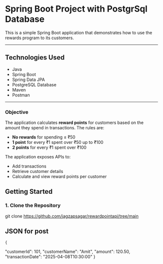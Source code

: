 # Spring Boot Project with PostgrSql Database

This is a simple Spring Boot application that demonstrates how to use the  rewards program to its customers.

---

##  Technologies Used

- Java
- Spring Boot
- Spring Data JPA
- PostgreSQL Database
- Maven
- Postman

---

### Objective

The application calculates **reward points** for customers based on the amount they spend in transactions. The rules are:

- **No rewards** for spending ≤ ₹50
- **1 point** for every ₹1 spent over ₹50 up to ₹100
- **2 points** for every ₹1 spent over ₹100

The application exposes APIs to:
- Add transactions
- Retrieve customer details
- Calculate and view reward points per customer


## Getting Started

### 1. Clone the Repository

git clone https://github.com/jagzapsagar/rewardpointapi/tree/main

## JSON for post
	{
  "customerId": 101,
  "customerName": "Amit",
  "amount": 120.50,
  "transactionDate": "2025-04-08T10:30:00"
	}
	
